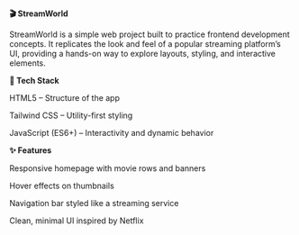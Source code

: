 **🎬 StreamWorld**

StreamWorld is a simple web project built to practice frontend development concepts.
It replicates the look and feel of a popular streaming platform’s UI, providing a hands-on way to explore layouts, styling, and interactive elements.

**🚀 Tech Stack**

HTML5 – Structure of the app

Tailwind CSS – Utility-first styling

JavaScript (ES6+) – Interactivity and dynamic behavior

**✨ Features**

Responsive homepage with movie rows and banners

Hover effects on thumbnails

Navigation bar styled like a streaming service

Clean, minimal UI inspired by Netflix

